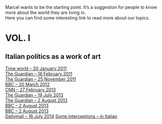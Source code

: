 Marcel wants to be the starting point. It’s a suggestion for people to know more about the world they are living in.  
Here you can find some interesting link to read more about our topics.  

# VOL. I
## Italian politics as a work of art</h1>

[Time world &#8211; 20 January 2011](http://content.time.com/time/world/article/0,8599,2043352,00.html)  
[The Guardian – 18 February 2011](http://www.theguardian.com/lifeandstyle/2011/feb/18/fighting-back-against-berlusconi-italian-women)  
[The Guardian – 25 November 2011](http://www.theguardian.com/world/2011/nov/25/italy-women-future-berlusconi)  
[BBC – 20 March 2012](http://www.bbc.co.uk/news/magazine-17289707)  
[CNN – 27 February 2013](http://edition.cnn.com/2013/02/27/opinion/italy-cult-of-berlusconi-emmott/index.html)  
[The Guardian &#8211; 19 July 2013](http://www.theguardian.com/world/2013/jul/19/showgirl-silvio-berlusconi-bunga-bunga-parties)  
[The Guardian &#8211; 2 August 2013](http://www.theguardian.com/world/2013/aug/02/silvio-berlusconi-house-arrest-bunga-bunga)  
[BBC &#8211; 2 August 2013](http://www.bbc.co.uk/news/world-europe-12403119)  
[BBC &#8211; 2 August 2013](http://www.bbc.co.uk/news/world-europe-15642201)  
[Dailymail &#8211; 16 July 2014](http://www.dailymail.co.uk/news/article-2694215/Ruby-Heart-Stealer-tried-kill-Berlusconi-trial.html)
[Some interceptions &#8211; in Italian](http://inchieste.repubblica.it/it/repubblica/rep-it/2011/04/12/news/il_caso_ruby-14836804/)  

